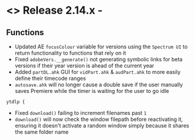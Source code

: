 # <> Release 2.14.x - 

## Functions
- Updated AE `focusColour` variable for versions using the `Spectrum UI` to return functionality to functions that rely on it
- Fixed `adobeVers.__generate()` not generating symbolic links for beta versions if their year version is ahead of the current year
- Added `partDL.ahk` GUI for `vidPart.ahk` & `audPart.ahk` to more easily define their timecode ranges
- `autosave.ahk` will no longer cause a double save if the user manually saves Premiere while the timer is waiting for the user to go idle

`ytdlp {`
- Fixed `download()` failing to increment filenames past `1`
- `download()` will now check the window filepath before reactivating it, ensuring it doesn't activate a random window simply because it shares the same folder name